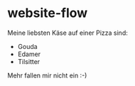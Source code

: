 # website-flow

Meine liebsten Käse auf einer Pizza sind:
- Gouda
- Edamer
- Tilsitter

Mehr fallen mir nicht ein :-)

